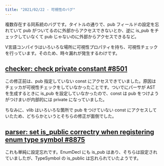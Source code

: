 ```yaml
---
title: "2021/02/22 - 可視性のバグ"
---
```


複数存在する同系統のバグです。タイトルの通りで、pub フィールドの設定を忘れていて pub がついてるのに外部からアクセスできないとか、逆に is_pub をチェックしていなくて pub じゃないのに外部からアクセスできるなど。

V言語コンパイラはいろいろな場所に可視性プロパティを持ち、可視性チェックを行っています。そのため、時々漏れが発生するわけです。

## [checker: check private constant #8501](https://github.com/vlang/v/pull/8501)

この修正前は、pub 指定していない const にアクセスできていました。原因はチェッカが可視性チェックをしていなかったことです。ついでにパーサが AST を生成するときに is_pub を設定していなかったので、const は pub をつけようがつけまいが内部的には private になっていました。

ちなみに、vlib はいろいろな箇所で pub をつけていない const にアクセスしていたため、どちらかというとそちらの修正が面倒でした。

## [parser: set is_public correctry when registering enum type symbol #8875](https://github.com/vlang/v/pull/8875)

これも単純に設定忘れです。EnumDecl にも is_pub はあり、そちらは設定されていましたが、TypeSymbol の is_public は忘れられていたようです。

